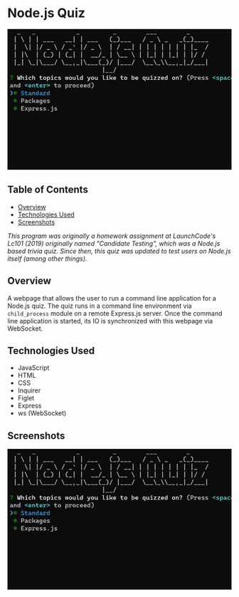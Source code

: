 # Node.js Quiz

<img src="presentation/thumbnail.png" width="600">

## Table of Contents

- [Overview](#overview)
- [Technologies Used](#technologies-used)
- [Screenshots](#screenshots)

_This program was originally a homework assignment at LaunchCode's Lc101 (2019) originally named "Candidate Testing", which was a Node.js based trivia quiz. Since then, this quiz was updated to test users on Node.js itself (among other things)._

## Overview

A webpage that allows the user to run a command line application for a Node.js quiz. The quiz runs in a command line environment via `child_process` module on a remote Express.js server. Once the command line application is started, its IO is synchronized with this webpage via WebSocket.

## Technologies Used

- JavaScript
- HTML
- CSS
- Inquirer
- Figlet
- Express
- ws (WebSocket)

## Screenshots

<img src="presentation/thumbnail.png" width="600">
